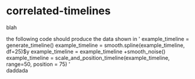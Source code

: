 # correlated-timelines
blah


the following code should produce the data shown in 
'
  example_timeline = generate_timeline()
  example_timeline = smooth.spline(example_timeline, df=25)$y
  example_timeline = example_timeline +smooth_noise()
  example_timeline = scale_and_position_timeline(example_timeline, range=50, position = 75)
'  
daddada
